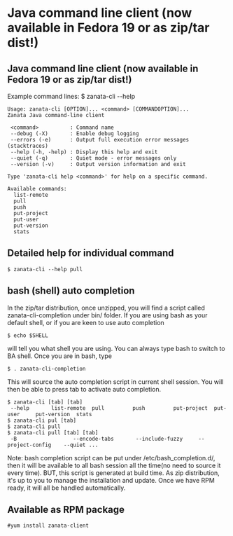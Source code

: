 # Java command line client (now available in Fedora 19 or as zip/tar dist!)

## Java command line client (now available in Fedora 19 or as zip/tar dist!)

Example command lines:
    $ zanata-cli --help
    
    Usage: zanata-cli [OPTION]... <command> [COMMANDOPTION]...
    Zanata Java command-line client

     <command>          : Command name
     --debug (-X)       : Enable debug logging
     --errors (-e)      : Output full execution error messages (stacktraces)
     --help (-h, -help) : Display this help and exit
     --quiet (-q)       : Quiet mode - error messages only
     --version (-v)     : Output version information and exit

    Type 'zanata-cli help <command>' for help on a specific command.

    Available commands:
      list-remote
      pull
      push
      put-project
      put-user
      put-version
      stats

## Detailed help for individual command

    $ zanata-cli --help pull

## bash (shell) auto completion
In the zip/tar distribution, once unzipped, you will find a script called zanata-cli-completion under bin/ folder. If you are using bash as your default shell, or if you are keen to use auto completion

    $ echo $SHELL

will tell you what shell you are using. You can always type bash to switch to BA shell.
Once you are in bash, type

    $ . zanata-cli-completion

This will source the auto completion script in current shell session. You will then be able to press tab to activate auto completion.

    $ zanata-cli [tab] [tab]
     --help       list-remote  pull         push         put-project  put-user     put-version  stats
    $ zanata-cli pul [tab]
    $ zanata-cli pull
    $ zanata-cli pull [tab] [tab]
     -B                  --encode-tabs       --include-fuzzy     --project-config    --quiet ...

Note: bash completion script can be put under /etc/bash_completion.d/, then it will be available to all bash session all the time(no need to source it every time). BUT, this script is generated at build time. As zip distribution, it's up to you to manage the installation and update. Once we have RPM ready, it will all be handled automatically.

## Available as RPM package
    #yum install zanata-client